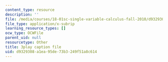 ```yaml
---
content_type: resource
description: ''
file: /media/courses/18-01sc-single-variable-calculus-fall-2010/d9329308a1ea95de73b3249f51a8c614_BGE3wb7H2PA.srt
file_type: application/x-subrip
learning_resource_types: []
ocw_type: OCWFile
parent_uid: null
resourcetype: Other
title: 3play caption file
uid: d9329308-a1ea-95de-73b3-249f51a8c614
---
```

